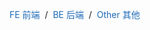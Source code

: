 <style>
  .content-tabs {
    margin-top: -10px;
    margin-bottom: 30px !important;
  }
  .content-tabs .current {
    border-color: #1e6bb8;
  }
  .content-tabs span {
    cursor: pointer;
    transition: all .2s;
    color: #1e6bb8;
    border-bottom: 2px solid transparent;
  }
</style>

<p class="content-tabs">
  <span id="feHandler">FE 前端</span>
  &nbsp;/&nbsp;
  <span id="beHandler">BE 后端</span>
  &nbsp;/&nbsp;
  <span id="otherHandler">Other 其他</span>
</p>

<ul id="feContent" style="display:none">
  {% assign sorted = (site.pages | sort: 'date') | reverse %}
  {% for post in sorted %}
    {% if post.path contains 'notes/fe' %}
      <li>
        <p>{{post.date | date: "%Y-%m-%d %H:%M"}}</p>
        <p><a href="{{ post.url }}">{{ post.title }}</a></p>
      </li>
    {% endif %}
  {% endfor %}
</ul>
<ul id="beContent" style="display:none">
  {% assign sorted = (site.pages | sort: 'date') | reverse %}
  {% for post in sorted %}
    {% if post.path contains 'notes/be' %}
      <li>
        <p>{{post.date | date: "%Y-%m-%d %H:%M"}}</p>
        <p><a href="{{ post.url }}">{{ post.title }}</a></p>
      </li>
    {% endif %}
  {% endfor %}
</ul>
<ul id="otherContent" style="display:none">
  {% assign sorted = (site.pages | sort: 'date') | reverse %}
  {% for post in sorted %}
    {% if post.path contains 'notes/other' %}
      <li>
        <p>{{post.date | date: "%Y-%m-%d %H:%M"}}</p>
        <p><a href="{{ post.url }}">{{ post.title }}</a></p>
      </li>
    {% endif %}
  {% endfor %}
</ul>

<script>
(function() {
  window.onload = function () {
    var $handler = {
      fe: document.getElementById('feHandler'),
      be: document.getElementById('beHandler'),
      other: document.getElementById('otherHandler')
    }
    var $content = {
      fe: document.getElementById('feContent'),
      be: document.getElementById('beContent'),
      other: document.getElementById('otherContent')
    }
    var sections = ['fe', 'be', 'other'];

    function swithSection (name) {
      location.hash = name;
      var contents = sections.filter(function (item) {
        return !item.includes(name);
      });
      contents.forEach(function(item) {
        $handler[item].className = '';
        $content[item].style.display = 'none';
      })
      $handler[name].className = 'current';
      $content[name].style.display = 'block';
    };

    var hashSection = location.hash.replace('#', '');
    if (!sections.includes(hashSection)) {
      hashSection = 'fe';
    }
    swithSection(hashSection);

    $handler.fe.addEventListener('click', function () {
      swithSection('fe')
    })
    $handler.be.addEventListener('click', function () {
      swithSection('be')
    })
    $handler.other.addEventListener('click', function () {
      swithSection('other')
    })
  };
})();
</script>

